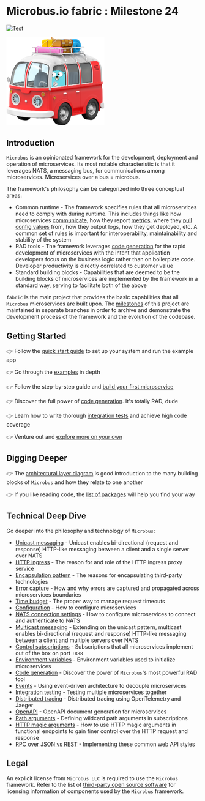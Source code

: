 # Microbus.io fabric : Milestone 24

[![Test](https://github.com/microbus-io/fabric/actions/workflows/test.yaml/badge.svg?branch=main&event=push)](https://github.com/microbus-io/fabric/actions/workflows/test.yaml)

<img src="docs/gopher-on-bus.png" width="256">

## Introduction

`Microbus` is an opinionated framework for the development, deployment and operation of microservices. Its most notable characteristic is that it leverages NATS, a messaging bus, for communications among microservices. Microservices over a bus = microbus.

The framework's philosophy can be categorized into three conceptual areas:

* Common runtime - The framework specifies rules that all microservices need to comply with during runtime. This includes things like how microservices [communicate](./docs/tech/unicast.md), how they report [metrics](./docs/structure/coreservices-metrics.md), where they [pull config values](./docs/tech/configuration.md) from, how they output logs, how they get deployed, etc. A common set of rules is important for interoperability, maintainability and stability of the system
* RAD tools - The framework leverages [code generation](./docs/tech/codegen.md) for the rapid development of microservices with the intent that application developers focus on the business logic rather than on boilerplate code. Developer productivity is directly correlated to customer value
* Standard building blocks - Capabilities that are deemed to be the building blocks of microservices are implemented by the framework in a standard way, serving to facilitate both of the above

`fabric` is the main project that provides the basic capabilities that all `Microbus` microservices are built upon. The [milestones](./docs/milestones.md) of this project are maintained in separate branches in order to archive and demonstrate the development process of the framework and the evolution of the codebase.

## Getting Started

👉 Follow the [quick start guide](./docs/howto/quick-start.md) to set up your system and run the example app

👉 Go through the [examples](./docs/structure/examples.md) in depth

👉 Follow the step-by-step guide and [build your first microservice](./docs/howto/first-service.md)

👉 Discover the full power of [code generation](./docs/tech/codegen.md). It's totally RAD, dude

👉 Learn how to write thorough [integration tests](./docs/tech/integrationtesting.md) and achieve high code coverage

👉 Venture out and [explore more on your own](./docs/self-explore.md)

## Digging Deeper

👉 The [architectural layer diagram](./docs/blocks/layers.md) is good introduction to the many building blocks of `Microbus` and how they relate to one another

👉 If you like reading code, the [list of packages](./docs/structure/packages.md) will help you find your way

## Technical Deep Dive

Go deeper into the philosophy and technology of `Microbus`:

* [Unicast messaging](./docs/tech/unicast.md) - Unicast enables bi-directional (request and response) HTTP-like messaging between a client and a single server over NATS
* [HTTP ingress](./docs/tech/httpingress.md) - The reason for and role of the HTTP ingress proxy service
* [Encapsulation pattern](./docs/tech/encapsulation.md) - The reasons for encapsulating third-party technologies
* [Error capture](./docs/blocks/error-capture.md) - How and why errors are captured and propagated across microservices boundaries
* [Time budget](./docs/blocks/time-budget.md) - The proper way to manage request timeouts
* [Configuration](./docs/tech/configuration.md) - How to configure microservices
* [NATS connection settings](./docs/tech/natsconnection.md) - How to configure microservices to connect and authenticate to NATS
* [Multicast messaging](./docs/tech/multicast.md) - Extending on the unicast pattern, multicast enables bi-directional (request and response) HTTP-like messaging between a client and multiple servers over NATS
* [Control subscriptions](./docs/tech/controlsubs.md) - Subscriptions that all microservices implement out of the box on port `:888`
* [Environment variables](./docs/tech/envars.md) - Environment variables used to initialize microservices
* [Code generation](./docs/tech/codegen.md) - Discover the power of `Microbus`'s most powerful RAD tool
* [Events](./docs/tech/events.md) - Using event-driven architecture to decouple microservices
* [Integration testing](./docs/tech/integrationtesting.md) - Testing multiple microservices together
* [Distributed tracing](./docs/blocks/distrib-tracing.md) - Distributed tracing using OpenTelemetry and Jaeger
* [OpenAPI](./docs/tech/openapi.md) - OpenAPI document generation for microservices
* [Path arguments](./docs/tech/patharguments.md) - Defining wildcard path arguments in subscriptions
* [HTTP magic arguments](./docs/tech/httparguments.md) - How to use HTTP magic arguments in functional endpoints to gain finer control over the HTTP request and response
* [RPC over JSON vs REST](./docs/tech/rpcvsrest.md) - Implementing these common web API styles

## Legal

An explicit license from `Microbus LLC` is required to use the `Microbus` framework.
Refer to the list of [third-party open source software](./docs/third-party-oss.md) for licensing information of components used by the `Microbus` framework.
